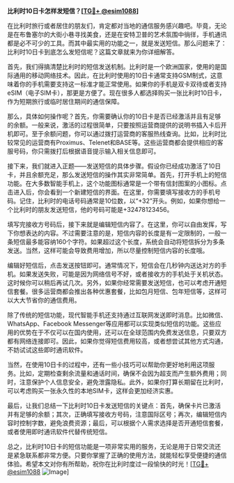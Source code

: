 **比利时10日卡怎样发短信？[[TG💪+ @esim1088](https://t.me/s/esim1088)]**

在比利时旅行或者居住的朋友们，肯定都对当地的通信服务感兴趣吧。毕竟，无论是在布鲁塞尔的大街小巷寻找美食，还是在安特卫普的艺术氛围中徜徉，手机通讯都是必不可少的工具。而其中最实用的功能之一，就是发送短信。那么问题来了：比利时10日卡到底怎么发短信呢？这篇文章就来为你详细解答。

首先，我们得搞清楚比利时的短信发送机制。比利时是一个欧洲国家，使用的是国际通用的移动网络技术。因此，在比利时使用的10日卡通常支持GSM制式，这意味着你的手机需要支持这一标准才能正常使用。如果你的手机是双卡双待或者支持eSIM（电子SIM卡），那更是方便了。现在很多人都选择购买一张比利时10日卡，作为短期旅行或临时居住期间的通信保障。

那么，具体如何操作呢？首先，你需要确认你的10日卡是否已经激活并且有足够的余额。一般来说，激活的过程很简单，只要按照运营商提供的说明书插入卡后开机即可。至于余额问题，你可以通过拨打运营商的客服热线查询。比如，比利时比较常见的运营商有Proximus、Telenet和BASE等。这些运营商都会提供相应的客服号码，你只需拨打后根据语音提示输入相关信息即可。

接下来，我们就进入正题——发送短信的具体步骤。假设你已经成功激活了10日卡，并且余额充足，那么发送短信的操作其实非常简单。首先，打开手机上的短信功能。在大多数智能手机上，这个功能图标通常是一个带有信封图案的小图标。点击进入后，你会看到一个新建短信的界面。在这里，你需要填写接收方的手机号码。记住，比利时的电话号码通常是10位数，以“+32”开头。例如，如果你想给一个比利时的朋友发送短信，他的号码可能是+32478123456。

填写完接收方号码后，接下来就是编辑短信内容了。在这里，你可以自由发挥，写下你想表达的内容。不过需要注意的是，短信内容的长度是有一定限制的，一般一条短信最多能容纳160个字符。如果超过这个长度，系统会自动将短信拆分为多条发送。当然，这样可能会导致费用增加，所以尽量控制短信内容的长度哦。

编辑好短信后，点击发送按钮即可。通常情况下，短信会在几秒钟内送达对方的手机。如果发送失败，可能是因为网络信号不好，或者接收方的手机处于关机状态。这时候你可以稍后再试几次。另外，如果你经常需要发送短信，也可以考虑开通短信套餐。很多运营商都会推出各种优惠套餐，比如包月短信、包年短信等，这样可以大大节省你的通信费用。

除了传统的短信功能，现代智能手机还支持通过互联网发送即时消息。比如微信、WhatsApp、Facebook Messenger等应用都可以实现类似短信的功能。这些应用的优势在于不仅可以在国内使用，还可以在全球范围内免费发送信息，只要双方都有网络连接即可。因此，如果你觉得短信费用较高，或者想尝试其他方式沟通，不妨试试这些即时通讯软件。

当然，在使用10日卡的过程中，还有一些小技巧可以帮助你更好地利用这项服务。比如，定期检查剩余流量和通话时间，确保不会因为超支而产生额外费用；同时，注意保护个人信息安全，避免泄露隐私。此外，如果你打算长期留在比利时，可以考虑购买一张永久性的本地SIM卡，这样会更加经济实惠。

最后，让我们总结一下比利时10日卡发送短信的关键点：首先，确保卡片已激活并有足够的余额；其次，正确填写接收方号码，注意国际区号；再次，编辑短信内容时控制字数，避免浪费资源；最后，可以根据个人需求选择是否开通短信套餐，或者使用即时通讯软件代替传统短信。

总之，比利时10日卡的短信功能是一项非常实用的服务，无论是用于日常交流还是紧急联系都非常方便。只要你掌握了正确的使用方法，就能轻松享受便捷的通信体验。希望本文对你有所帮助，祝你在比利时度过一段愉快的时光！[[TG💪+ @esim1088](https://t.me/s/esim1088) ![Image](https://i.postimg.cc/4NQfJmqS/Snipaste-2025-05-13-00-14-12.png)]